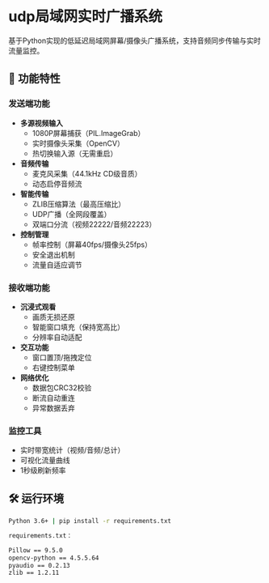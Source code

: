 # udp局域网实时广播系统

基于Python实现的低延迟局域网屏幕/摄像头广播系统，支持音频同步传输与实时流量监控。

## 📌 功能特性

### 发送端功能
- **多源视频输入**
  - 1080P屏幕捕获（PIL.ImageGrab）
  - 实时摄像头采集（OpenCV）
  - 热切换输入源（无需重启）
- **音频传输**
  - 麦克风采集（44.1kHz CD级音质）
  - 动态启停音频流
- **智能传输**
  - ZLIB压缩算法（最高压缩比）
  - UDP广播（全网段覆盖）
  - 双端口分流（视频22222/音频22223）
- **控制管理**
  - 帧率控制（屏幕40fps/摄像头25fps）
  - 安全退出机制
  - 流量自适应调节

### 接收端功能
- **沉浸式观看**
  - 画质无损还原
  - 智能窗口填充（保持宽高比）
  - 分辨率自动适配
- **交互功能**
  - 窗口置顶/拖拽定位
  - 右键控制菜单
- **网络优化**
  - 数据包CRC32校验
  - 断流自动重连
  - 异常数据丢弃

### 监控工具
- 实时带宽统计（视频/音频/总计）
- 可视化流量曲线
- 1秒级刷新频率

## 🛠️ 运行环境

```bash
Python 3.6+ | pip install -r requirements.txt

requirements.txt：

Pillow == 9.5.0
opencv-python == 4.5.5.64
pyaudio == 0.2.13
zlib == 1.2.11
